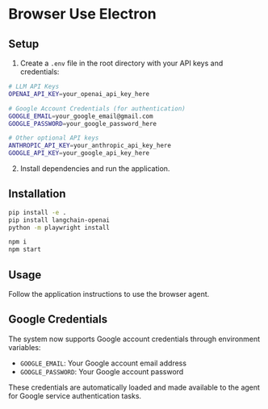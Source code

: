 # Browser Use Electron

## Setup

1. Create a `.env` file in the root directory with your API keys and credentials:

```bash
# LLM API Keys
OPENAI_API_KEY=your_openai_api_key_here

# Google Account Credentials (for authentication)
GOOGLE_EMAIL=your_google_email@gmail.com
GOOGLE_PASSWORD=your_google_password_here

# Other optional API keys
ANTHROPIC_API_KEY=your_anthropic_api_key_here
GOOGLE_API_KEY=your_google_api_key_here
```

2. Install dependencies and run the application.

## Installation

```bash
pip install -e .
pip install langchain-openai
python -m playwright install

npm i
npm start
```

## Usage
Follow the application instructions to use the browser agent.

## Google Credentials
The system now supports Google account credentials through environment variables:
- `GOOGLE_EMAIL`: Your Google account email address
- `GOOGLE_PASSWORD`: Your Google account password

These credentials are automatically loaded and made available to the agent for Google service authentication tasks.